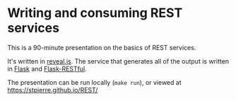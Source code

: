 # Writing and consuming REST services

This is a 90-minute presentation on the basics of REST services.

It's written in [reveal.js](http://lab.hakim.se/reveal-js/#/). The
service that generates all of the output is written in
[Flask](http://flask.pocoo.org/) and
[Flask-RESTful](http://flask-restful-cn.readthedocs.io/en/latest/).

The presentation can be run locally (`make run`), or viewed at
https://stpierre.github.io/REST/
